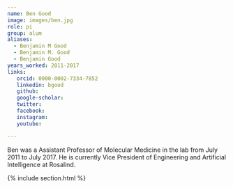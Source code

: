 ```yaml
---
name: Ben Good
image: images/ben.jpg
role: pi
group: alum
aliases:
  - Benjamin M Good
  - Benjamin M. Good
  - Benjamin Good
years_worked: 2011-2017
links:
   orcid: 0000-0002-7334-7852
   linkedin: bgood
   github:
   google-scholar:
   twitter:
   facebook:
   instagram: 
   youtube:

---
```

Ben was a Assistant Professor of Molecular Medicine in the lab from July 2011 to July 2017. He is currently Vice President of Engineering and Artificial Intelligence at Rosalind.

{% include section.html %}
